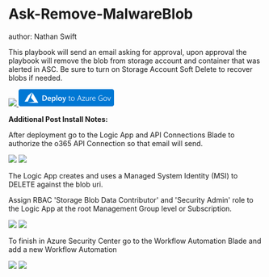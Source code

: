 # Ask-Remove-MalwareBlob
author: Nathan Swift

This playbook will send an email asking for approval, upon approval the playbook will remove the blob from storage account and container that was alerted in ASC. Be sure to turn on Storage Account Soft Delete to recover blobs if needed.

<a href="https://portal.azure.com/#create/Microsoft.Template/uri/https%3A%2F%2Fraw.githubusercontent.com%2FAzure%2FAzure-Security-Center%2Fmaster%2FWorkflow%2520automation%2FAsk-Remove-MalwareBlob%2Fazuredeploy.json" target="_blank">
    <img src="https://aka.ms/deploytoazurebutton"/>
</a>
<a href="https://portal.azure.us/#create/Microsoft.Template/uri/https%3A%2F%2Fraw.githubusercontent.com%2FAzure%2FAzure-Security-Center%2Fmaster%2FWorkflow%2520automation%2FAsk-Remove-MalwareBlob%2Fus%2Fazuredeploy.json" target="_blank">
<img src="https://raw.githubusercontent.com/Azure/azure-quickstart-templates/master/1-CONTRIBUTION-GUIDE/images/deploytoazuregov.png"/>
</a>

**Additional Post Install Notes:**

After deployment go to the Logic App and API Connections Blade to authorize the o365 API Connection so that email will send.

<img src="https://github.com/Azure/Azure-Security-Center/blob/master/Workflow%20automation/Ask-Remove-MalwareBlob/images/apiauth.png"/>

<img src="https://github.com/Azure/Azure-Security-Center/blob/master/Workflow%20automation/Ask-Remove-MalwareBlob/images/apiauth2.png"/>

The Logic App creates and uses a Managed System Identity (MSI) to DELETE against the blob uri. 

Assign RBAC 'Storage Blob Data Contributor' and 'Security Admin' role to the Logic App at the root Management Group level or Subscription.

<img src="https://github.com/Azure/Azure-Security-Center/blob/master/Workflow%20automation/Ask-Remove-MalwareBlob/images/roleassign.png"/>

<img src="https://github.com/Azure/Azure-Security-Center/blob/master/Workflow%20automation/Ask-Remove-MalwareBlob/images/roleassign2.png"/>

To finish in Azure Security Center go to the Workflow Automation Blade and add a new Workflow Automation

<img src="https://github.com/Azure/Azure-Security-Center/blob/master/Workflow%20automation/Ask-Remove-MalwareBlob/images/ascwfa.png"/>

<img src="https://github.com/Azure/Azure-Security-Center/blob/master/Workflow%20automation/Ask-Remove-MalwareBlob/images/ascwfa2.png"/>